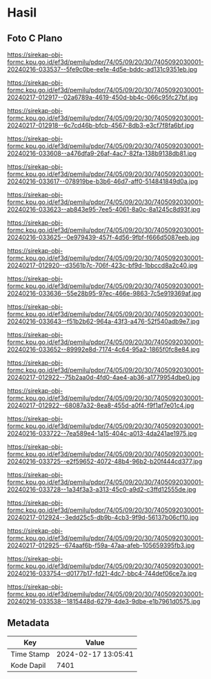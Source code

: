 # Hasil

## Foto C Plano

https://sirekap-obj-formc.kpu.go.id/ef3d/pemilu/pdpr/74/05/09/20/30/7405092030001-20240216-033537--5fe9c0be-ee1e-4d5e-bddc-ad131c9351eb.jpg

https://sirekap-obj-formc.kpu.go.id/ef3d/pemilu/pdpr/74/05/09/20/30/7405092030001-20240217-012917--02a6789a-4619-450d-bb4c-066c95fc27bf.jpg

https://sirekap-obj-formc.kpu.go.id/ef3d/pemilu/pdpr/74/05/09/20/30/7405092030001-20240217-012918--6c7cd46b-bfcb-4567-8db3-e3cf7f8fa6bf.jpg

https://sirekap-obj-formc.kpu.go.id/ef3d/pemilu/pdpr/74/05/09/20/30/7405092030001-20240216-033608--a476dfa9-26af-4ac7-82fa-138b9138db81.jpg

https://sirekap-obj-formc.kpu.go.id/ef3d/pemilu/pdpr/74/05/09/20/30/7405092030001-20240216-033617--078919be-b3b6-46d7-aff0-514841849d0a.jpg

https://sirekap-obj-formc.kpu.go.id/ef3d/pemilu/pdpr/74/05/09/20/30/7405092030001-20240216-033623--ab843e95-7ee5-4061-8a0c-8a1245c8d93f.jpg

https://sirekap-obj-formc.kpu.go.id/ef3d/pemilu/pdpr/74/05/09/20/30/7405092030001-20240216-033625--0e979439-457f-4d56-9fbf-f666d5087eeb.jpg

https://sirekap-obj-formc.kpu.go.id/ef3d/pemilu/pdpr/74/05/09/20/30/7405092030001-20240217-012920--d3561b7c-706f-423c-bf9d-1bbccd8a2c40.jpg

https://sirekap-obj-formc.kpu.go.id/ef3d/pemilu/pdpr/74/05/09/20/30/7405092030001-20240216-033636--55e28b95-97ec-466e-9863-7c5e919369af.jpg

https://sirekap-obj-formc.kpu.go.id/ef3d/pemilu/pdpr/74/05/09/20/30/7405092030001-20240216-033643--f51b2b62-964a-43f3-a476-52f540adb9e7.jpg

https://sirekap-obj-formc.kpu.go.id/ef3d/pemilu/pdpr/74/05/09/20/30/7405092030001-20240216-033652--89992e8d-7174-4c64-95a2-1865f0fc8e84.jpg

https://sirekap-obj-formc.kpu.go.id/ef3d/pemilu/pdpr/74/05/09/20/30/7405092030001-20240217-012922--75b2aa0d-4fd0-4ae4-ab36-a1779954dbe0.jpg

https://sirekap-obj-formc.kpu.go.id/ef3d/pemilu/pdpr/74/05/09/20/30/7405092030001-20240217-012922--68087a32-8ea8-455d-a0f4-f9f1af7e01c4.jpg

https://sirekap-obj-formc.kpu.go.id/ef3d/pemilu/pdpr/74/05/09/20/30/7405092030001-20240216-033722--7ea589e4-1a15-404c-a013-4da241ae1975.jpg

https://sirekap-obj-formc.kpu.go.id/ef3d/pemilu/pdpr/74/05/09/20/30/7405092030001-20240216-033725--e2f59652-4072-48b4-96b2-b20f444cd377.jpg

https://sirekap-obj-formc.kpu.go.id/ef3d/pemilu/pdpr/74/05/09/20/30/7405092030001-20240216-033728--1a34f3a3-a313-45c0-a9d2-c3ffd12555de.jpg

https://sirekap-obj-formc.kpu.go.id/ef3d/pemilu/pdpr/74/05/09/20/30/7405092030001-20240217-012924--3edd25c5-db9b-4cb3-9f9d-56137b06cf10.jpg

https://sirekap-obj-formc.kpu.go.id/ef3d/pemilu/pdpr/74/05/09/20/30/7405092030001-20240217-012925--674aaf6b-f59a-47aa-afeb-105659395fb3.jpg

https://sirekap-obj-formc.kpu.go.id/ef3d/pemilu/pdpr/74/05/09/20/30/7405092030001-20240216-033754--d0177b17-fd21-4dc7-bbc4-744def06ce7a.jpg

https://sirekap-obj-formc.kpu.go.id/ef3d/pemilu/pdpr/74/05/09/20/30/7405092030001-20240216-033538--1815448d-6279-4de3-9dbe-e1b7961d0575.jpg


## Metadata

| Key        | Value               |
| ---------- | ------------------- |
| Time Stamp | 2024-02-17 13:05:41 |
| Kode Dapil | 7401                |




